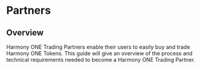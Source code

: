 # Partners

## Overview <a id="overview"></a>

Harmony ONE Trading Partners enable their users to easily buy and trade Harmony ONE Tokens. This guide will give an overview of the process and technical requirements needed to become a Harmony ONE Trading Partner.

